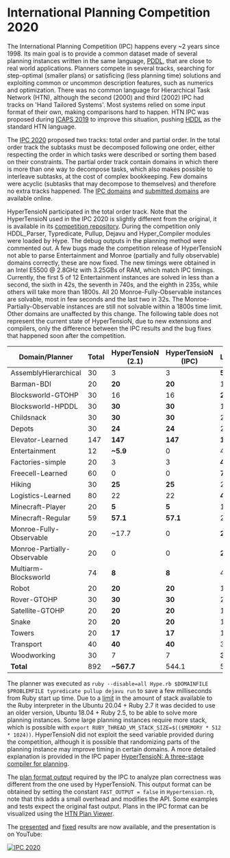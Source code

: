 # International Planning Competition 2020
The International Planning Competition (IPC) happens every ~2 years since 1998.
Its main goal is to provide a common dataset made of several planning instances written in the same language, [PDDL](https://en.wikipedia.org/wiki/Planning_Domain_Definition_Language), that are close to real world applications.
Planners compete in several tracks, searching for step-optimal (smaller plans) or satisficing (less planning time) solutions and exploiting common or uncommon description features, such as numerics and optimization.
There was no common language for Hierarchical Task Network (HTN), although the second (2000) and third (2002) IPC had tracks on 'Hand Tailored Systems'.
Most systems relied on some input format of their own, making comparisons hard to happen.
HTN IPC was proposed during [ICAPS 2019](https://www.uni-ulm.de/fileadmin/website_uni_ulm/iui.inst.090/Publikationen/2019/Behnke2019HTNIPC.pdf) to improve this situation, pushing [HDDL](https://gki.informatik.uni-freiburg.de/papers/hoeller-etal-aaai20.pdf) as the standard HTN language.

The [IPC 2020](https://gki.informatik.uni-freiburg.de/competition/) proposed two tracks: total order and partial order.
In the total order track the subtasks must be decomposed following one order, either respecting the order in which tasks were described or sorting them based on their constraints.
The partial order track contain domains in which there is more than one way to decompose tasks, which also makes possible to interleave subtasks, at the cost of complex bookkeeping.
Few domains were acyclic (subtasks that may decompose to themselves) and therefore no extra tracks happened.
The [IPC domains](../../../../../panda-planner-dev/ipc2020-domains) and [submitted domains](../../../../../panda-planner-dev/domains) are available online.

HyperTensioN participated in the total order track.
Note that the HyperTensioN used in the IPC 2020 is slightly different from the original, it is available in its [competition repository](https://gitlab.anu.edu.au/u1092535/ipc2020-competitor-4).
During the competition only HDDL_Parser, Typredicate, Pullup, Dejavu and Hyper_Compiler modules were loaded by Hype.
The debug outputs in the planning method were commented out.
A few bugs made the competition release of HyperTensioN not able to parse Entertainment and Monroe (partially and fully observable) domains correctly, these are now fixed.
The new timings were obtained in an Intel E5500 @ 2.8GHz with 3.25GBs of RAM, which match IPC timings.
Currently, the first 5 of 12 Entertainment instances are solved in less than a second, the sixth in 42s, the seventh in 740s, and the eighth in 235s, while others will take more than 1800s.
All 20 Monroe-Fully-Observable instances are solvable, most in few seconds and the last two in 32s.
The Monroe-Partially-Observable instances are still not solvable within a 1800s time limit.
Other domains are unaffected by this change.
The following table does not represent the current state of HyperTensioN, due to new extensions and compilers, only the difference between the IPC results and the bug fixes that happened soon after the competition.

Domain/Planner | Total | HyperTensioN (2.1) | HyperTensioN (IPC) | Lilotane | PDDL4J-TO | PDDL4J-PO | HPDL | pyHiPOP
--- | --- | --- | --- | --- | --- | --- | --- | ---
AssemblyHierarchical | 30 | 3 | 3 | **5** | 2 | 1 | 0 | 0.5
Barman-BDI | 20 | **20** | **20** | 16 | 11 | 5.5 | 10 | 0
Blocksworld-GTOHP | 30 | 16 | 16 | **22.1** | 16 | 8.5 | 6.6 | 0.5
Blocksworld-HPDDL | 30 | **30** | **30** | 1 | 0 | 0 | 0 | 0
Childsnack | 30 | **30** | **30** | 29 | 20.9 | 10.5 | 11 | 0
Depots | 30 | **24** | **24** | 23.4 | 23 | 11.4 | 11 | 0
Elevator-Learned | 147 | **147** | **147** | **147** | 2 | 1 | 5.5 | 1
Entertainment | 12 | **~5.9** | 0 | 4.6 | 4.6 | 1.5 | 0 | 0.5
Factories-simple | 20 | 3 | 3 | **4** | 0 | 0 | 0 | 0.5
Freecell-Learned | 60 | 0 | 0 | **7.7** | 0 | 0 | 0 | 0
Hiking | 30 | **25** | **25** | 21.3 | 17 | 7.3 | 0 | 0
Logistics-Learned | 80 | 22 | 22 | **43.2** | 0 | 0 | 0 | 0
Minecraft-Player | 20 | **5** | **5** | 1 | 1 | 0.5 | 1.5 | 0
Minecraft-Regular | 59 | **57.1** | **57.1** | 29.2 | 23 | 11.5 | 17.5 | 0
Monroe-Fully-Observable | 20 | ~17.7 | 0 | **20** | **20** | 9.9 | 3.2 | 0
Monroe-Partially-Observable | 20 | 0 | 0 | **20** | 1 | 0.5 | 0 | 0
Multiarm-Blocksworld | 74 | **8** | **8** | 4 | 0 | 0 | 0.5 | 0
Robot | 20 | **20** | **20** | 11 | 6 | 3 | 0 | 0.5
Rover-GTOHP | 30 | **30** | **30** | 21.3 | 27.5 | 12.8 | 15 | 3
Satellite-GTOHP | 20 | **20** | **20** | 15 | **20** | 5 | 0 | 3.5
Snake | 20 | **20** | **20** | 17.1 | **20** | 10 | 3.5 | 1
Towers | 20 | **17** | **17** | 10 | 16 | 7.5 | 5.5 | 1
Transport | 40 | **40** | **40** | 35 | 33.2 | 16.5 | 0.5 | 8.6
Woodworking | 30 | 7 | 7 | **30** | 6 | 3 | 1.5 | 2
**Total** | 892 | **~567.7** | 544.1 | 537.9 | 270.2 | 126.9 | 92.8 | 22.5

The planner was executed as ``ruby --disable=all Hype.rb $DOMAINFILE $PROBLEMFILE typredicate pullup dejavu run`` to save a few milliseconds from Ruby start up time.
Due to a [limit](https://bugs.ruby-lang.org/issues/16616) in the amount of stack available to the Ruby interpreter in the Ubuntu 20.04 + Ruby 2.7 it was decided to use an older version, Ubuntu 18.04 + Ruby 2.5, to be able to solve more planning instances.
Some large planning instances require more stack, which is possible with ``export RUBY_THREAD_VM_STACK_SIZE=$(($MEMORY * 512 * 1024))``.
HyperTensioN did not exploit the seed variable provided during the competition, although it is possible that randomizing parts of the planning instance may improve timing in certain domains.
A more detailed explanation is provided in the IPC paper [HyperTensioN: A three-stage compiler for planning](https://gki.informatik.uni-freiburg.de/competition/proceedings.pdf#page=14).

The [plan format output](https://gki.informatik.uni-freiburg.de/ipc2020/format.pdf) required by the IPC to analyze plan correctness was different from the one used by HyperTensioN.
This output format can be obtained by setting the constant ``FAST_OUTPUT = false`` in ``Hypertension.rb``, note that this adds a small overhead and modifies the API.
Some examples and tests expect the original fast output.
Plans in the IPC format can be visualized using the [HTN Plan Viewer](https://maumagnaguagno.github.io/HTN_Plan_Viewer/).

The [presented](https://gki.informatik.uni-freiburg.de/competition/results.pdf) and [fixed](https://gki.informatik.uni-freiburg.de/competition/results-fixed.pdf) results are now available, and the presentation is on YouTube:

[![IPC 2020](https://img.youtube.com/vi/SSaw5YmxpaA/0.jpg)](https://www.youtube.com/watch?v=SSaw5YmxpaA "International Planning Competition (IPC) 2020 on Hierarchical Task Network (HTN) Planning: Results")
